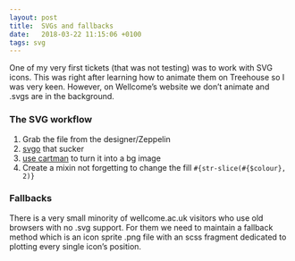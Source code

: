 ```yaml
---
layout: post
title:  SVGs and fallbacks
date:   2018-03-22 11:15:06 +0100
tags: svg
---
```

One of my very first tickets (that was not testing) was to work with SVG icons. This was right after learning how to animate them on Treehouse so I was very keen. However, on Wellcome’s website we don’t animate and .svgs are in the background.

### The SVG workflow
1. Grab the file from the designer/Zeppelin
2. [svgo](https://github.com/svg/svgo) that sucker
3. [use cartman](https://codepen.io/jakob-e/pen/doMoML) to turn it into a bg image
4. Create a mixin not forgetting to change the fill `#{str-slice(#{$colour}, 2)}`

### Fallbacks
There is a very small minority of wellcome.ac.uk visitors who use old browsers with no .svg support. For them we need to maintain a fallback method which is an icon sprite .png file with an scss fragment dedicated to plotting every single icon’s position.
